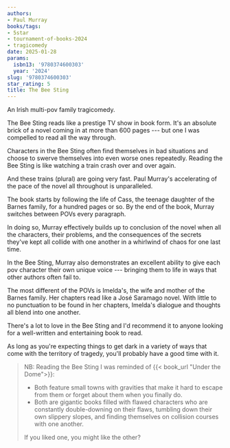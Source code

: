 ```yaml
---
authors:
- Paul Murray
books/tags:
- 5star
- tournament-of-books-2024
- tragicomedy
date: 2025-01-28
params:
  isbn13: '9780374600303'
  year: '2024'
slug: '9780374600303'
star_rating: 5
title: The Bee Sting
---
```


An Irish multi-pov family tragicomedy.

<!--more-->

The Bee Sting reads like a prestige TV show in book form. It's an absolute brick of a novel coming in at more than 600 pages --- but one I was compelled to read all the way through.

Characters in the Bee Sting often find themselves in bad situations and choose to swerve themselves into even worse ones repeatedly. Reading the Bee Sting is like watching a train crash over and over again.

And these trains (plural) are going very fast. Paul Murray's accelerating of the pace of the novel all throughout is unparalleled.

The book starts by following the life of Cass, the teenage daughter of the Barnes family, for a hundred pages or so. By the end of the book, Murray switches between POVs every paragraph.

In doing so, Murray effectively builds up to conclusion of the novel when all the characters, their problems, and the consequences of the secrets they've kept all collide with one another in a whirlwind of chaos for one last time.

In the Bee Sting, Murray also demonstrates an excellent ability to give each pov character their own unique voice --- bringing them to life in ways that other authors often fail to.

The most different of the POVs is Imelda's, the wife and mother of the Barnes family. Her chapters read like a José Saramago novel. With little to no punctuation to be found in her chapters, Imelda's dialogue and thoughts all blend into one another.

There's a lot to love in the Bee Sting and I'd recommend it to anyone looking for a well-written and entertaining book to read.

As long as you're expecting things to get dark in a variety of ways that come with the territory of tragedy, you'll probably have a good time with it.


> NB: Reading the Bee Sting I was reminded of {{< book_url "Under the Dome">}}:
> - Both feature small towns with gravities that make it hard to escape from them or forget about them when you finally do.
> - Both are gigantic books filled with flawed characters who are constantly double-downing on their flaws, tumbling down their own slippery slopes, and finding themselves on collision courses with one another.
>
> If you liked one, you might like the other?